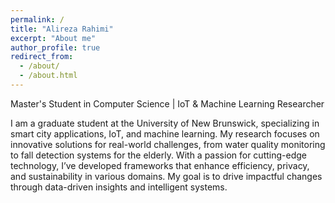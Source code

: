 ```yaml
---
permalink: /
title: "Alireza Rahimi"
excerpt: "About me"
author_profile: true
redirect_from: 
  - /about/
  - /about.html
---
```


Master's Student in Computer Science | IoT & Machine Learning Researcher

I am a graduate student at the University of New Brunswick, specializing in smart city applications, IoT, and machine learning. My research focuses on innovative solutions for real-world challenges, from water quality monitoring to fall detection systems for the elderly. With a passion for cutting-edge technology, I’ve developed frameworks that enhance efficiency, privacy, and sustainability in various domains. My goal is to drive impactful changes through data-driven insights and intelligent systems.